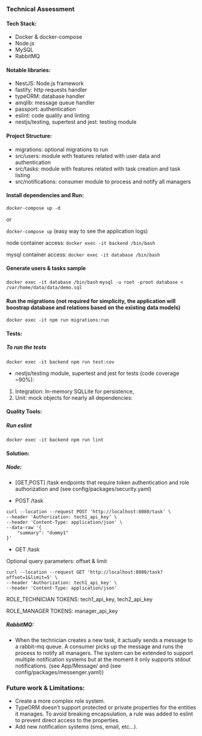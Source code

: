 ### Technical Assessment

#### Tech Stack:
- Docker & docker-compose
- Node.js
- MySQL
- RabbitMQ

#### Notable libraries:
- NestJS: Node.js framework
- fastify: http requests handler
- typeORM: database handler
- amqlib: message queue handler
- passport: authentication
- eslint: code quality and linting
- nestjs/testing, supertest and jest: testing module

#### Project Structure:
- migrations: optional migrations to run
- src/users: module with features related with user data and authentication
- src/tasks: module with features related with task creation and task listing
- src/notifications: consumer module to process and notify all managers

#### Install dependencies and Run:

```docker-compose up -d```

or

```docker-compose up``` (easy way to see the application logs)

node container access: ```docker exec -it backend /bin/bash```

mysql container access: ```docker exec -it database /bin/bash```


#### Generate users & tasks sample
```docker exec -it database /bin/bash```
```mysql -u root -proot database < /var/home/data/data/demo.sql```

#### Run the migrations (not required for simplicity, the application will boostrap database and relations based on the existing data models)
```docker exec -it npm run migrations:run```

#### Tests:

##### To run the tests

```docker exec -it backend npm run test:cov```

- nestjs/testing module, supertest and jest for tests (code coverage ~90%):
1) Integration: In-memory SQLLite for persistence, 
2) Unit: mock objects for nearly all dependencies:

#### Quality Tools:

##### Run eslint

```docker exec -it backend npm run lint```

#### Solution:

##### Node:

- [GET,POST] /task endpoints that require token authentication and role authorization and (see config/packages/security.yaml)

- POST /task
```
curl --location --request POST 'http://localhost:8080/task' \
--header 'Authorization: tech1_api_key' \
--header 'Content-Type: application/json' \
--data-raw '{
    "summary": "dummy1"
}'
```

- GET /task

Optional query parameters: offset & limit
```
curl --location --request GET 'http://localhost:8080/task?offset=1&limit=5' \
--header 'Authorization: tech1_api_key' \
--header 'Content-Type: application/json'
```

ROLE_TECHNICIAN TOKENS: tech1_api_key, tech2_api_key

ROLE_MANAGER TOKENS: manager_api_key

##### RabbitMQ:
- When the technician creates a new task, it actually sends a message to a rabbit-mq queue. 
A consumer picks up the message and runs the process to notify all managers.
The system can be extended to support multiple notification systems but at the moment it only supports stdout notifications.
(see App/Message/ and (see config/packages/messenger.yaml))

  
### Future work & Limitations:

- Create a more complex role system.
- TypeORM doesn't support protected or private properties for the entities it manages. 
To avoid breaking encapsulation, a rule was added to eslint to prevent direct access to the properties.
- Add new notification systems (sms, email, etc...).









